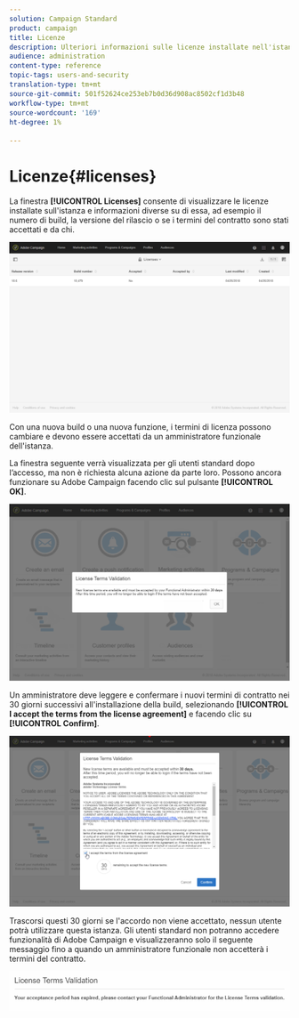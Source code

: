 ```yaml
---
solution: Campaign Standard
product: campaign
title: Licenze
description: Ulteriori informazioni sulle licenze installate nell'istanza.
audience: administration
content-type: reference
topic-tags: users-and-security
translation-type: tm+mt
source-git-commit: 501f52624ce253eb7b0d36d908ac8502cf1d3b48
workflow-type: tm+mt
source-wordcount: '169'
ht-degree: 1%

---
```



# Licenze{#licenses}

La finestra **[!UICONTROL Licenses]** consente di visualizzare le licenze installate sull&#39;istanza e informazioni diverse su di essa, ad esempio il numero di build, la versione del rilascio o se i termini del contratto sono stati accettati e da chi.

![](assets/license_1.png)

Con una nuova build o una nuova funzione, i termini di licenza possono cambiare e devono essere accettati da un amministratore funzionale dell&#39;istanza.

La finestra seguente verrà visualizzata per gli utenti standard dopo l’accesso, ma non è richiesta alcuna azione da parte loro. Possono ancora funzionare su  Adobe Campaign facendo clic sul pulsante **[!UICONTROL OK]**.

![](assets/license_2.png)

Un amministratore deve leggere e confermare i nuovi termini di contratto nei 30 giorni successivi all&#39;installazione della build, selezionando **[!UICONTROL I accept the terms from the license agreement]** e facendo clic su **[!UICONTROL Confirm]**.

![](assets/license_3.png)

Trascorsi questi 30 giorni se l&#39;accordo non viene accettato, nessun utente potrà utilizzare questa istanza. Gli utenti standard non potranno accedere  funzionalità di Adobe Campaign e visualizzeranno solo il seguente messaggio fino a quando un amministratore funzionale non accetterà i termini del contratto.

![](assets/license_4.png)

